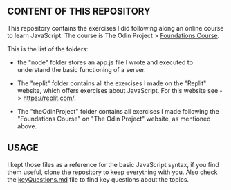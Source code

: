 ## CONTENT OF THIS REPOSITORY

This repository contains the exercises I did following along an online course to learn JavaScript. 
The course is The Odin Project > <a href="https://www.theodinproject.com/paths/foundations/courses/foundations" target="_blank" rel="noopener noreferrer">Foundations Course</a>.

This is the list of the folders:

- the "node" folder stores an app.js file I wrote and executed to understand the basic functioning of a server. 

- The "replit" folder contains all the exercises I made on the "Replit" website, which offers exercises about JavaScript. For this website see -> https://replit.com/.

- The "theOdinProject" folder contains all exercises I made following the "Foundations Course" on "The Odin Project" website, as mentioned above.

## USAGE
I kept those files as a reference for the basic JavaScript syntax, if you find them useful, clone the repository to keep everything with you. Also check the [keyQuestions.md](keyQuestions.md) file to find key questions about the topics.



